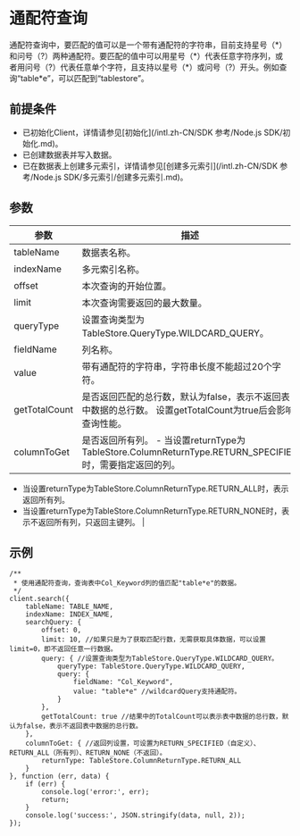 # 通配符查询

通配符查询中，要匹配的值可以是一个带有通配符的字符串，目前支持星号（\*）和问号（?）两种通配符。要匹配的值中可以用星号（\*）代表任意字符序列，或者用问号（?）代表任意单个字符，且支持以星号（\*）或问号（?）开头。例如查询“table\*e”，可以匹配到“tablestore”。

## 前提条件

-   已初始化Client，详情请参见[初始化](/intl.zh-CN/SDK 参考/Node.js SDK/初始化.md)。
-   已创建数据表并写入数据。
-   已在数据表上创建多元索引，详情请参见[创建多元索引](/intl.zh-CN/SDK 参考/Node.js SDK/多元索引/创建多元索引.md)。

## 参数

|参数|描述|
|--|--|
|tableName|数据表名称。|
|indexName|多元索引名称。|
|offset|本次查询的开始位置。|
|limit|本次查询需要返回的最大数量。|
|queryType|设置查询类型为TableStore.QueryType.WILDCARD\_QUERY。|
|fieldName|列名称。|
|value|带有通配符的字符串，字符串长度不能超过20个字符。|
|getTotalCount|是否返回匹配的总行数，默认为false，表示不返回表中数据的总行数。 设置getTotalCount为true后会影响查询性能。 |
|columnToGet|是否返回所有列。 -   当设置returnType为TableStore.ColumnReturnType.RETURN\_SPECIFIED时，需要指定返回的列。
-   当设置returnType为TableStore.ColumnReturnType.RETURN\_ALL时，表示返回所有列。
-   当设置returnType为TableStore.ColumnReturnType.RETURN\_NONE时，表示不返回所有列，只返回主键列。 |

## 示例

```
/**
 * 使用通配符查询，查询表中Col_Keyword列的值匹配"table*e"的数据。
 */
client.search({
    tableName: TABLE_NAME,
    indexName: INDEX_NAME,
    searchQuery: {
        offset: 0,
        limit: 10, //如果只是为了获取匹配行数，无需获取具体数据，可以设置limit=0，即不返回任意一行数据。
        query: { //设置查询类型为TableStore.QueryType.WILDCARD_QUERY。
            queryType: TableStore.QueryType.WILDCARD_QUERY,
            query: {
                fieldName: "Col_Keyword",
                value: "table*e" //wildcardQuery支持通配符。
            }
        },
        getTotalCount: true //结果中的TotalCount可以表示表中数据的总行数，默认为false，表示不返回表中数据的总行数。
    },
    columnToGet: { //返回列设置，可设置为RETURN_SPECIFIED（自定义）、RETURN_ALL（所有列）、RETURN_NONE（不返回）。
        returnType: TableStore.ColumnReturnType.RETURN_ALL
    }
}, function (err, data) {
    if (err) {
        console.log('error:', err);
        return;
    }
    console.log('success:', JSON.stringify(data, null, 2));
});
```

